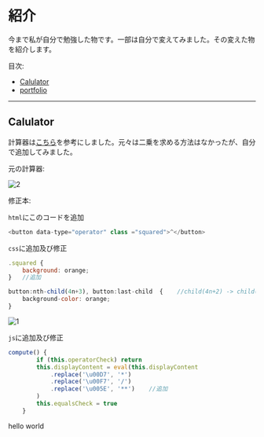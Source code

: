 ﻿# 紹介
今まで私が自分で勉強した物です。一部は自分で変えてみました。その変えた物を紹介します。

目次:
* [Calulator](#Calulator)
* [portfolio](#portfolio)
---
## Calulator
計算器は[こちら](https://kanhi.tistory.com/2)を参考にしました。元々は二乗を求める方法はなかったが、自分で追加してみました。

元の計算器:

![2](https://user-images.githubusercontent.com/109051985/183335086-b0491d4f-bb78-43c6-beba-556dc9913fb0.PNG)


修正本:

`html`にこのコードを追加
```js
<button data-type="operator" class ="squared">^</button>
```
`css`に追加及び修正
```js
.squared {
    background: orange;
}   //追加

button:nth-child(4n+3), button:last-child  {    //child(4n+2) -> child(4n+3)
    background-color: orange;
}
```
![1](https://user-images.githubusercontent.com/109051985/183335171-3fc916aa-ceed-4d92-a49e-487d4fbd7842.PNG)

`js`に追加及び修正
```js
compute() {
        if (this.operatorCheck) return
        this.displayContent = eval(this.displayContent
            .replace('\u00D7', '*')
            .replace('\u00F7', '/')
            .replace('\u005E', '**')    //追加
        )
        this.equalsCheck = true
    }
```

hello world
